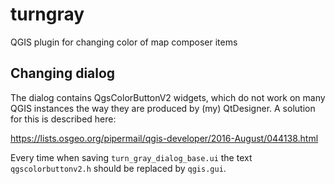 # turngray
QGIS plugin for changing color of map composer items

Changing dialog
---------------

The dialog contains QgsColorButtonV2 widgets, which do not work on many
QGIS instances the way they are produced by (my) QtDesigner. A solution 
for this is described here:

<https://lists.osgeo.org/pipermail/qgis-developer/2016-August/044138.html>

Every time when saving `turn_gray_dialog_base.ui` the text `qgscolorbuttonv2.h`
should be replaced by `qgis.gui`.

